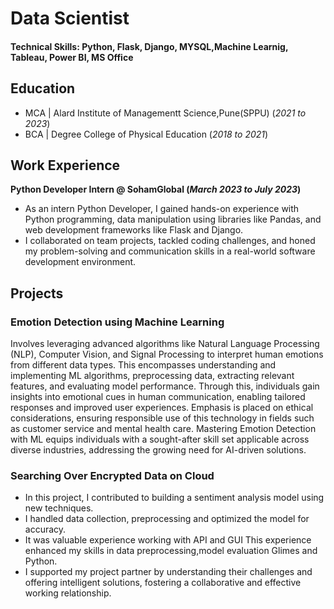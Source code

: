 # Data Scientist

#### Technical Skills: Python, Flask, Django, MYSQL,Machine Learnig, Tableau, Power BI, MS Office

## Education
- MCA | Alard Institute of Managementt Science,Pune(SPPU)  (_2021 to 2023_)	       		
- BCA | Degree College of Physical Education  (_2018 to 2021_)	 			        		

## Work Experience
**Python Developer Intern @ SohamGlobal (_March 2023 to July 2023_)**
- As an intern Python Developer, I gained hands-on experience with Python programming, data manipulation using libraries like Pandas, and web development frameworks like Flask and Django.
- I collaborated on team projects, tackled coding challenges, and honed my problem-solving and communication skills in a real-world software development environment.


## Projects
### Emotion Detection using Machine Learning

Involves leveraging advanced algorithms like Natural Language Processing (NLP), Computer Vision, and Signal Processing to interpret human emotions from different data types. This encompasses understanding and implementing ML algorithms, preprocessing data, extracting relevant features, and evaluating model performance. Through this, individuals gain insights into emotional cues in human communication, enabling tailored responses and improved user experiences. Emphasis is placed on ethical considerations, ensuring responsible use of this technology in fields such as customer service and mental health care. Mastering Emotion Detection with ML equips individuals with a sought-after skill set applicable across diverse industries, addressing the growing need for AI-driven solutions.


### Searching Over Encrypted Data on Cloud

- In this project, I contributed to building a sentiment analysis model using new techniques. 
- I handled data collection, preprocessing and optimized the model for accuracy.
- It was valuable experience working with API and GUI This experience enhanced my skills in data preprocessing,model evaluation Glimes and Python.
- I supported my project partner by understanding their challenges and offering intelligent solutions, fostering a collaborative and effective working relationship.
